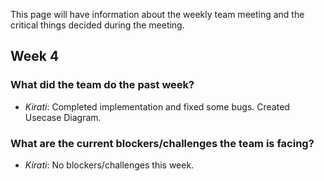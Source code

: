 This page will have information about the weekly team meeting and the critical things decided during the meeting.


## Week 4


### What did the team do the past week?

* *Kirati*: Completed implementation and fixed some bugs. Created Usecase Diagram.


### What are the current blockers/challenges the team is facing?
* *Kirati*: No blockers/challenges this week.


